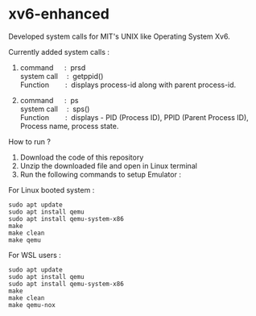 # xv6-enhanced
Developed system calls for MIT's UNIX like Operating System Xv6.

Currently added system calls : 
1. command&emsp;&nbsp;     :&nbsp; prsd <br>
   system call&emsp; :&nbsp; getppid()<br>
   Function&emsp;&emsp;    :&nbsp; displays process-id along with parent process-id.
   
3. command&emsp;&nbsp;     :&nbsp; ps <br>
   system call&emsp; :&nbsp; sps() <br>
   Function&emsp;&emsp;    :&nbsp; displays - PID (Process ID), PPID (Parent Process ID), Process name, process state.<br>
 
How to run ? 

1. Download the code of this repository
2. Unzip the downloaded file and open in Linux terminal
3. Run the following commands to setup Emulator :

 For Linux booted system :
```
sudo apt update
sudo apt install qemu
sudo apt install qemu-system-x86
make
make clean
make qemu
```
 For WSL users :  
```
sudo apt update
sudo apt install qemu
sudo apt install qemu-system-x86
make
make clean
make qemu-nox 
```

